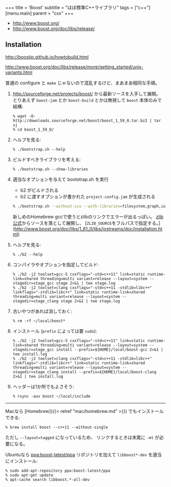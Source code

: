 +++
title = 'Boost'
subtitle = "ほぼ標準C++ライブラリ"
tags = ["c++"]
[menu.main]
  parent = "cxx"
+++

-   <http://www.boost.org/>
-   <http://www.boost.org/doc/libs/release/>

## Installation

<http://boostjp.github.io/howtobuild.html>

<http://www.boost.org/doc/libs/release/more/getting_started/unix-variants.html>

普通の configure と `make` じゃないので混乱するけど、まあまあ相同な手順。

1.  <http://sourceforge.net/projects/boost/> から最新ソースを入手して展開。
    とりあえず `boost-jam` とか `boost-build` とかは無視して `boost` 本体のみで結構:

        % wget -O- http://downloads.sourceforge.net/boost/boost_1_59_0.tar.bz2 | tar xj
        % cd boost_1_59_0/

2.  ヘルプを見る:

        % ./bootstrap.sh --help

3.  ビルドすべきライブラリを考える:

        % ./bootstrap.sh --show-libraries

4.  適当なオプションを与えて bootstrap.sh を実行

    -   b2 がビルドされる
    -   b2 に渡すオプションが書かれた
        `project-config.jam` が生成される

    ```sh
    % ./bootstrap.sh --without-icu --with-libraries=filesystem,graph,iostreams,program_options,serialization,system,test
    ```

    新しめのHomebrew gccで使うとzlibのリンクでエラーが出るっぽい。
    [zlib公式](http://zlib.net/)からソースを落として展開し、
    [`ZLIB_SOURCE`をフルパスで指定する。]
    (http://www.boost.org/doc/libs/1_61_0/libs/iostreams/doc/installation.html)


5.  ヘルプを見る:

        % ./b2 --help

6.  コンパイラやオプションを指定してビルド:

        % ./b2 -j2 toolset=gcc-5 cxxflags="-std=c++11" link=static runtime-link=shared threading=multi variant=release --layout=system --stagedir=stage_gcc stage 2>&1 | tee stage.log
        % ./b2 -j2 toolset=clang cxxflags="-std=c++11 -stdlib=libc++" linkflags="-stdlib=libc++" link=static runtime-link=shared threading=multi variant=release --layout=system --stagedir=stage_clang stage 2>&1 | tee stage.log

7.  古いやつがあれば消しておく:

        % rm -rf ~/local/boost*

8.  インストール (`prefix` によっては要 `sudo`):

        % ./b2 -j2 toolset=gcc-5 cxxflags="-std=c++11" link=static runtime-link=shared threading=multi variant=release --layout=system --stagedir=stage_gcc install --prefix=${HOME}/local/boost-gcc 2>&1 | tee install.log
        % ./b2 -j2 toolset=clang cxxflags="-std=c++11 -stdlib=libc++" linkflags="-stdlib=libc++" link=static runtime-link=shared threading=multi variant=release --layout=system --stagedir=stage_clang install --prefix=${HOME}/local/boost-clang 2>&1 | tee install.log

9.  ヘッダーは1か所でもよさそう:

        % rsync -auv boost ~/local/include

------------------------------------------------------------------------

Macなら [Homebrew]({{< relref "mac/homebrew.md" >}}) でもインストールできる:

    % brew install boost --c++11 --without-single

ただし `--layout=tagged` になっているため、
リンクするときは末尾に `-mt` が必要になる。

Ubuntuなら [ppa:boost-latest/ppa](https://launchpad.net/~boost-latest/+archive/ppa)
リポジトリを加えて `libboost*-dev` を適当にインストール:

    % sudo add-apt-repository ppa:boost-latest/ppa
    % sudo apt-get update
    % apt-cache search libboost.*-all-dev
